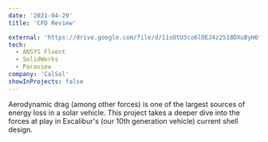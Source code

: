 ```yaml
---
date: '2021-04-29'
title: 'CFD Review'

external: 'https://drive.google.com/file/d/11sOtU3co6lOEJ4z2518DXuByH6ti7zTK/view?usp=sharing'
tech:
  - ANSYS Fluent
  - SolidWorks
  - Paraview
company: 'CalSol'
showInProjects: false
---
```


Aerodynamic drag (among other forces) is one of the largest sources of energy loss in a solar vehicle. This project takes a deeper dive into the forces at play in Excalibur's (our 10th generation vehicle) current shell design.
